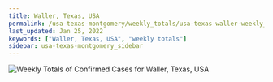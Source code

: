 ```yaml
---
title: Waller, Texas, USA
permalink: /usa-texas-montgomery/weekly_totals/usa-texas-waller-weekly_totals.html
last_updated: Jan 25, 2022
keywords: ["Waller, Texas, USA", "weekly totals"]
sidebar: usa-texas-montgomery_sidebar
---
```


![Weekly Totals of Confirmed Cases for Waller, Texas, USA](/covid_tracker/images/graphs/usa-texas-waller-weekly_totals_graph.png)
